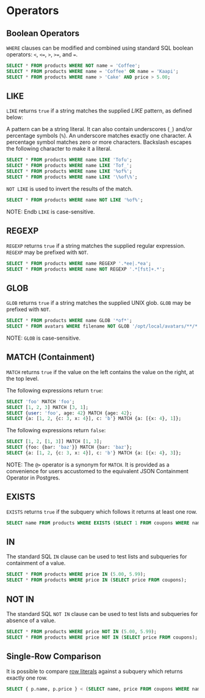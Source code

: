 # Operators

## Boolean Operators

`WHERE` clauses can be modified and combined using standard SQL boolean operators:
`<`, `<=`, `>`, `>=`, and `=`.

```sql
SELECT * FROM products WHERE NOT name = 'Coffee';
SELECT * FROM products WHERE name = 'Coffee' OR name = 'Kaapi';
SELECT * FROM products WHERE name > 'Cake' AND price > 5.00;
```

## LIKE

`LIKE` returns `true` if a string matches the supplied _LIKE_ pattern, as defined below:

A pattern can be a string literal.
It can also contain underscores (`_`) and/or percentage symbols (`%`).
An underscore matches exactly one character.
A percentage symbol matches zero or more characters.
Backslash escapes the following character to make it a literal.

```sql
SELECT * FROM products WHERE name LIKE 'Tofu';
SELECT * FROM products WHERE name LIKE 'Tof_';
SELECT * FROM products WHERE name LIKE '%of%';
SELECT * FROM products WHERE name LIKE '\%of\%';
```

`NOT LIKE` is used to invert the results of the match.

```sql
SELECT * FROM products WHERE name NOT LIKE '%of%';
```

NOTE: Endb `LIKE` is case-sensitive.

## REGEXP

`REGEXP` returns `true` if a string matches the supplied regular expression.
`REGEXP` may be prefixed with `NOT`.

```sql
SELECT * FROM products WHERE name REGEXP '.*ee|.*ea';
SELECT * FROM products WHERE name NOT REGEXP '.*[fst]+.*';
```

## GLOB

`GLOB` returns `true` if a string matches the supplied UNIX glob.
`GLOB` may be prefixed with `NOT`.

```sql
SELECT * FROM products WHERE name GLOB '*of*';
SELECT * FROM avatars WHERE filename NOT GLOB '/opt/local/avatars/**/*.png';
```

NOTE: `GLOB` is case-sensitive.

## MATCH (Containment)

`MATCH` returns `true` if the value on the left contains the value on the right, at the top level.

The following expressions return `true`:

```sql
SELECT 'foo' MATCH 'foo';
SELECT [1, 2, 3] MATCH [3, 1];
SELECT {user: 'foo', age: 42} MATCH {age: 42};
SELECT {a: [1, 2, {c: 3, x: 4}], c: 'b'} MATCH {a: [{x: 4}, 1]};
```

The following expressions return `false`:

```sql
SELECT [1, 2, [1, 3]] MATCH [1, 3];
SELECT {foo: {bar: 'baz'}} MATCH {bar: 'baz'};
SELECT {a: [1, 2, {c: 3, x: 4}], c: 'b'} MATCH {a: [{x: 4}, 3]};
```

NOTE: The `@>` operator is a synonym for `MATCH`.
It is provided as a convenience for users accustomed to the equivalent JSON Containment Operator in Postgres.

## EXISTS

`EXISTS` returns `true` if the subquery which follows it returns at least one row.

```sql
SELECT name FROM products WHERE EXISTS (SELECT 1 FROM coupons WHERE name = products.name);
```

## IN

The standard SQL `IN` clause can be used to test lists and subqueries for containment of a value.

```sql
SELECT * FROM products WHERE price IN (5.00, 5.99);
SELECT * FROM products WHERE price IN (SELECT price FROM coupons);
```

## NOT IN

The standard SQL `NOT IN` clause can be used to test lists and subqueries for absence of a value.

```sql
SELECT * FROM products WHERE price NOT IN (5.00, 5.99);
SELECT * FROM products WHERE price NOT IN (SELECT price FROM coupons);
```

## Single-Row Comparison

It is possible to compare
[row literals](data_types.md#row-literals)
against a subquery which returns exactly one row.

```sql
SELECT { p.name, p.price } < (SELECT name, price FROM coupons WHERE name = 'Tofurky' LIMIT 1) FROM products p;
```
